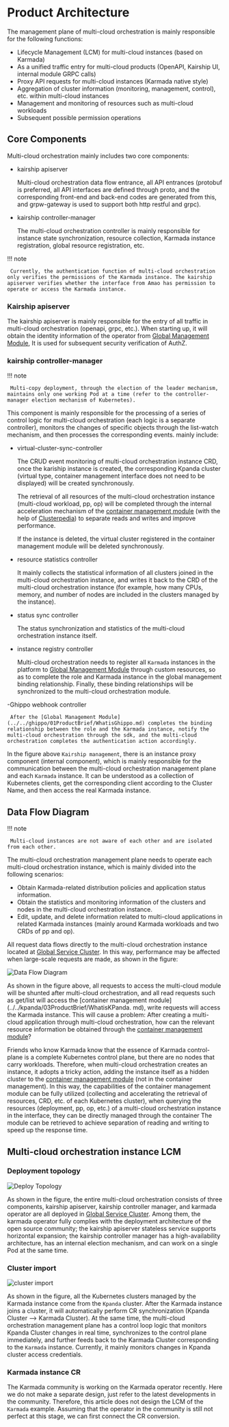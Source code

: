 # Product Architecture

The management plane of multi-cloud orchestration is mainly responsible for the following functions:

- Lifecycle Management (LCM) for multi-cloud instances (based on Karmada)
- As a unified traffic entry for multi-cloud products (OpenAPI, Kairship UI, internal module GRPC calls)
- Proxy API requests for multi-cloud instances (Karmada native style)
- Aggregation of cluster information (monitoring, management, control), etc. within multi-cloud instances
- Management and monitoring of resources such as multi-cloud workloads
- Subsequent possible permission operations

## Core Components

Multi-cloud orchestration mainly includes two core components:

- kairship apiserver

     Multi-cloud orchestration data flow entrance, all API entrances (protobuf is preferred, all API interfaces are defined through proto, and the corresponding front-end and back-end codes are generated from this, and grpw-gateway is used to support both http restful and grpc).

- kairship controller-manager

     The multi-cloud orchestration controller is mainly responsible for instance state synchronization, resource collection, Karmada instance registration, global resource registration, etc.

!!! note

     Currently, the authentication function of multi-cloud orchestration only verifies the permissions of the Karmada instance. The kairship apiserver verifies whether the interface from Amao has permission to operate or access the Karmada instance.

### Kairship apiserver

The kairship apiserver is mainly responsible for the entry of all traffic in multi-cloud orchestration (openapi, grpc, etc.). When starting up, it will obtain the identity information of the operator from [Global Management Module](../../ghippo/01ProductBrief/WhatisGhippo.md), It is used for subsequent security verification of AuthZ.

<!--Stateless service, specific interface to be added (currently relatively simple) -->

### kairship controller-manager

!!! note

     Multi-copy deployment, through the election of the leader mechanism, maintains only one working Pod at a time (refer to the controller-manager election mechanism of Kubernetes).

This component is mainly responsible for the processing of a series of control logic for multi-cloud orchestration (each logic is a separate controller), monitors the changes of specific objects through the list-watch mechanism, and then processes the corresponding events. mainly include:

- virtual-cluster-sync-controller

     The CRUD event monitoring of multi-cloud orchestration instance CRD, once the kariship instance is created, the corresponding Kpanda cluster (virtual type, container management interface does not need to be displayed) will be created synchronously.

     The retrieval of all resources of the multi-cloud orchestration instance (multi-cloud workload, pp, op) will be completed through the internal acceleration mechanism of the [container management module](../../kpanda/03ProductBrief/WhatisKPanda.md) (with the help of [Clusterpedia]( ../../community/clusterpedia.md)) to separate reads and writes and improve performance.

     If the instance is deleted, the virtual cluster registered in the container management module will be deleted synchronously.

- resource statistics controller

     It mainly collects the statistical information of all clusters joined in the multi-cloud orchestration instance, and writes it back to the CRD of the multi-cloud orchestration instance (for example, how many CPUs, memory, and number of nodes are included in the clusters managed by the instance).

- status sync controller

     The status synchronization and statistics of the multi-cloud orchestration instance itself.

- instance registry controller

     Multi-cloud orchestration needs to register all `Karmada` instances in the platform to [Global Management Module](../../ghippo/01ProductBrief/WhatisGhippo.md) through custom resources, so as to complete the role and Karmada instance in the global management binding relationship.
     Finally, these binding relationships will be synchronized to the multi-cloud orchestration module.

-Ghippo webhook controller

     After the [Global Management Module](../../ghippo/01ProductBrief/WhatisGhippo.md) completes the binding relationship between the role and the Karmada instance, notify the multi-cloud orchestration through the sdk, and the multi-cloud orchestration completes the authentication action accordingly.

In the figure above `Kairship management`, there is an instance proxy component (internal component), which is mainly responsible for the communication between the multi-cloud orchestration management plane and each `Karmada` instance.
It can be understood as a collection of Kubernetes clients, get the corresponding client according to the Cluster Name, and then access the real Karmada instance.

## Data Flow Diagram

!!! note

     Multi-cloud instances are not aware of each other and are isolated from each other.

The multi-cloud orchestration management plane needs to operate each multi-cloud orchestration instance, which is mainly divided into the following scenarios:

- Obtain Karmada-related distribution policies and application status information.
- Obtain the statistics and monitoring information of the clusters and nodes in the multi-cloud orchestration instance.
- Edit, update, and delete information related to multi-cloud applications in related Karmada instances (mainly around Karmada workloads and two CRDs of pp and op).

All request data flows directly to the multi-cloud orchestration instance located at [Global Service Cluster](../../kpanda/07UserGuide/Clusters/ClusterRole.md). In this way, performance may be affected when large-scale requests are made, as shown in the figure:

![Data Flow Diagram](../images/arch_kairship_instance.png)

As shown in the figure above, all requests to access the multi-cloud module will be shunted after multi-cloud orchestration, and all read requests such as get/list will access the [container management module](../../kpanda/03ProductBrief/WhatisKPanda. md), write requests will access the Karmada instance. This will cause a problem: After creating a multi-cloud application through multi-cloud orchestration, how can the relevant resource information be obtained through the [container management module](../../kpanda/03ProductBrief/WhatisKPanda.md)?

Friends who know Karmada know that the essence of Karmada control-plane is a complete Kubernetes control plane, but there are no nodes that carry workloads.
Therefore, when multi-cloud orchestration creates an instance, it adopts a tricky action, adding the instance itself as a hidden cluster to the [container management module](../../kpanda/03ProductBrief/WhatisKPanda.md) (not in the container management).
In this way, the capabilities of the container management module can be fully utilized (collecting and accelerating the retrieval of resources, CRD, etc. of each Kubernetes cluster), when querying the resources (deployment, pp, op, etc.) of a multi-cloud orchestration instance in the interface, they can be directly managed through the container The module can be retrieved to achieve separation of reading and writing to speed up the response time.

## Multi-cloud orchestration instance LCM

### Deployment topology

![Deploy Topology](../images/deploy_topology.png)

As shown in the figure, the entire multi-cloud orchestration consists of three components, kairship apiserver, kairship controller manager, and karmada operator are all deployed in [Global Service Cluster](../../kpanda/07UserGuide/Clusters/ClusterRole.md).
Among them, the karmada operator fully complies with the deployment architecture of the open source community; the kairship apiserver stateless service supports horizontal expansion; the kairship controller manager has a high-availability architecture, has an internal election mechanism, and can work on a single Pod at the same time.

### Cluster import

![cluster import](../images/cluster_sync.png)

As shown in the figure, all the Kubernetes clusters managed by the Karmada instance come from the `Kpanda` cluster. After the Karmada instance joins a cluster, it will automatically perform CR synchronization (Kpanda Cluster --> Karmada Cluster).
At the same time, the multi-cloud orchestration management plane has a control loop logic that monitors Kpanda Cluster changes in real time, synchronizes to the control plane immediately, and further feeds back to the Karmada Cluster corresponding to the `Karmada` instance. Currently, it mainly monitors changes in Kpanda cluster access credentials.

### Karmada instance CR

The Karmada community is working on the Karmada operator recently. Here we do not make a separate design, just refer to the latest developments in the community.
Therefore, this article does not design the LCM of the `Karmada` example. Assuming that the operator in the community is still not perfect at this stage, we can first connect the CR conversion.